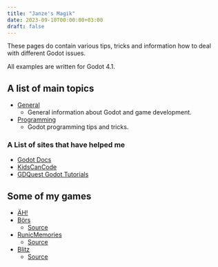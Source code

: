 ```yaml
---
title: "Janze's Magik"
date: 2023-09-10T00:00:00+03:00
draft: false
---
```


These pages do contain various tips, tricks and information how to deal
with different Godot issues.

All examples are written for Godot 4.1.

## A list of main topics

* [General](/general/)
  * General information about Godot and game development.
* [Programming](/programming/)
  * Godot programming tips and tricks.

### A List of sites that have helped me

* [Godot Docs](https://docs.godotengine.org/en/stable/index.html)
* [KidsCanCode](https://kidscancode.org/godot_recipes/4.x/)
* [GDQuest Godot Tutorials](https://www.gdquest.com/tutorial/godot/)

## Some of my games

* [ÄH!](https://github.com/jtiai/godot-ah)
* [Börs](https://jtiai.itch.io/bors)
  * [Source](https://github.com/jtiai/bors)
* [RunicMemories](https://jtiai.itch.io/runic-memories)
  * [Source](https://github.com/jtiai/runicmemories)
* [Blitz](https://jtiai.itch.io/blitz)
  * [Source](https://github.com/jtiai/blitz)
  